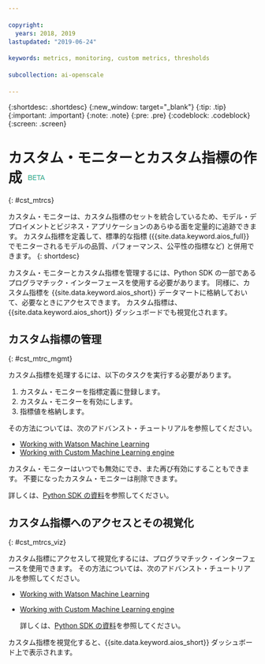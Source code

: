 ```yaml
---

copyright:
  years: 2018, 2019
lastupdated: "2019-06-24"

keywords: metrics, monitoring, custom metrics, thresholds

subcollection: ai-openscale

---
```


{:shortdesc: .shortdesc}
{:new_window: target="_blank"}
{:tip: .tip}
{:important: .important}
{:note: .note}
{:pre: .pre}
{:codeblock: .codeblock}
{:screen: .screen}

# カスタム・モニターとカスタム指標の作成 ![ベータ・タグ](images/beta.png)
{: #cst_mtrcs}

カスタム・モニターは、カスタム指標のセットを統合しているため、モデル・デプロイメントとビジネス・アプリケーションのあらゆる面を定量的に追跡できます。 カスタム指標を定義して、標準的な指標 ({{site.data.keyword.aios_full}} でモニターされるモデルの品質、パフォーマンス、公平性の指標など) と併用できます。
{: shortdesc}

カスタム・モニターとカスタム指標を管理するには、Python SDK の一部であるプログラマチック・インターフェースを使用する必要があります。 同様に、カスタム指標を {{site.data.keyword.aios_short}} データマートに格納しておいて、必要なときにアクセスできます。 カスタム指標は、{{site.data.keyword.aios_short}} ダッシュボードでも視覚化されます。

## カスタム指標の管理
{: #cst_mtrc_mgmt}

カスタム指標を処理するには、以下のタスクを実行する必要があります。

1. カスタム・モニターを指標定義に登録します。
2. カスタム・モニターを有効にします。
3. 指標値を格納します。

その方法については、次のアドバンスト・チュートリアルを参照してください。

- [Working with Watson Machine Learning](https://github.com/pmservice/ai-openscale-tutorials/blob/master/notebooks/Watson%20OpenScale%20and%20Watson%20ML%20Engine.ipynb)
- [Working with Custom Machine Learning engine](https://github.com/pmservice/ai-openscale-tutorials/blob/master/notebooks/AI%20OpenScale%20and%20Custom%20ML%20Engine.ipynb)

カスタム・モニターはいつでも無効にでき、また再び有効にすることもできます。 不要になったカスタム・モニターは削除できます。

詳しくは、[Python SDK の資料](http://ai-openscale-python-client.mybluemix.net/)を参照してください。

## カスタム指標へのアクセスとその視覚化
{: #cst_mtrcs_viz}

カスタム指標にアクセスして視覚化するには、プログラマチック・インターフェースを使用できます。 その方法については、次のアドバンスト・チュートリアルを参照してください。

- [Working with Watson Machine Learning](https://github.com/pmservice/ai-openscale-tutorials/blob/master/notebooks/Watson%20OpenScale%20and%20Watson%20ML%20Engine.ipynb)
- [Working with Custom Machine Learning engine](https://github.com/pmservice/ai-openscale-tutorials/blob/master/notebooks/AI%20OpenScale%20and%20Custom%20ML%20Engine.ipynb)

   詳しくは、[Python SDK の資料](http://ai-openscale-python-client.mybluemix.net/)を参照してください。

カスタム指標を視覚化すると、{{site.data.keyword.aios_short}} ダッシュボード上で表示されます。

<!---
![screen shot with metrics from Advanced Tutorial](images/adv_tutorial_metrics.png)
--->
